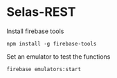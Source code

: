 # Selas-REST


Install firebase tools

```
npm install -g firebase-tools 
```

Set an emulator to test the functions
```
firebase emulators:start
```